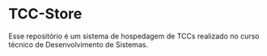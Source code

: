 # TCC-Store
Esse repositório é um sistema de hospedagem de TCCs realizado no curso técnico de Desenvolvimento de Sistemas.
